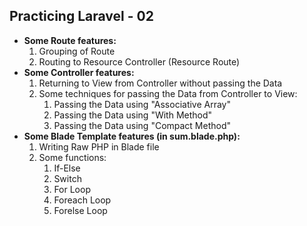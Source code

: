 <!DOCTYPE html>
<html>
<body>

  <h2>Practicing Laravel - 02</h2>

  <ul>
    <li><b>Some Route features:</b>
      <ol>
        <li>Grouping of Route</li>
        <li>Routing to Resource Controller (Resource Route)</li>
      </ol>
    </li>
    <li><b>Some Controller features:</b>
      <ol>
        <li>Returning to View from Controller without passing the Data</li>
        <li>Some techniques for passing the Data from Controller to View:
        	<ol>
        		<li>Passing the Data using "Associative Array"</li>
        		<li>Passing the Data using "With Method"</li>
        		<li>Passing the Data using "Compact Method"</li>
        	</ol>
        </li>
      </ol>
    </li>
    <li><b>Some Blade Template features (in sum.blade.php):</b>
      <ol>
        <li>Writing Raw PHP in Blade file</li>
        <li>Some functions:
        	<ol>
        		<li>If-Else</li>
        		<li>Switch</li>
        		<li>For Loop</li>
        		<li>Foreach Loop</li>
        		<li>Forelse Loop</li>
        	</ol>
        </li>
      </ol>
    </li>
  </ul>  

</body>
</html>